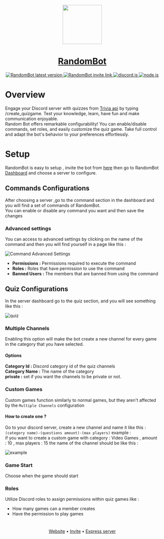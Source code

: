 <p align="center">
  <a href="https://random-bot-seven.vercel.app/">
    <picture>
      <source media="(prefers-color-scheme: dark)" srcset="https://lh3.googleusercontent.com/u/0/drive-viewer/AITFw-yIXmJvofjXac1FxQFdPfQxhT98LBIsW8AjAzLnS-oBDl8MXZ1UBQO1nVbAhOPDFKbw655nj9HiPl2PVFfn6CnDzJQU=w1920-h942">
      <img src="https://lh3.googleusercontent.com/u/0/drive-viewer/AITFw-yIXmJvofjXac1FxQFdPfQxhT98LBIsW8AjAzLnS-oBDl8MXZ1UBQO1nVbAhOPDFKbw655nj9HiPl2PVFfn6CnDzJQU=w1920-h942" height="128">
    </picture>
    <h1 align="center">RandomBot</h1>
  </a>
  <p align="center">
    <a href="https://github.com/RandomX12/RandomBot/releases/latest">
  <img src="https://img.shields.io/badge/RandomBot-latest-14ff00" alt="RandomBot latest version" />
  </a>
  <a href="https://random-bot-seven.vercel.app/invite">
  <img src="https://img.shields.io/badge/RandomBot-invite-14ff00" alt="RandomBot invite link" />
  </a>
    <a href="https://github.com/discordjs/discord.js">
  <img src="https://img.shields.io/badge/discord-js-5865f2" alt="discord.js" />
  </a>
  <a href="https://nodejs.org/">
  <img src="https://img.shields.io/badge/node-js-428b3f" alt="node.js" />
  </a>
  </p>
</p>

# Overview

Engage your Discord server with quizzes from [Trivia api](https://opentdb.com) by typing /create_quizgame. Test your knowledge, learn, have fun and make communication enjoyable.
<br/>
Random Bot offers remarkable configurability! You can enable/disable commands, set roles, and easily customize the quiz game. Take full control and adapt the bot's behavior to your preferences effortlessly.

# Setup

RandomBot is easy to setup , invite the bot from [here](https://random-bot-seven.vercel.app/invite) then go to RandomBot [Dashboard](https://random-bot-seven.vercel.app/dashboard) and choose a server to configure.

## Commands Configurations

After choosing a server ,go to the command section in the dashboard and you will find a set of commands of RandomBot.
<br/>
You can enable or disable any command you want and then save the changes

### Advanced settings

You can access to advanced settings by clicking on the name of the command and then you will find yourself in a page like this :

![Command Advanced Settings](https://lh3.googleusercontent.com/u/0/drive-viewer/AITFw-wLsvTZqPZ_KivFnla_oV4DQC04nSYuqyEy244hT1V2k2EEzBYT8YRpmQtknFSf_dzNiY9_NwJfHUrA1eDnlXp2LSVVFw=w1920-h942)

- **Permissions :** Permissions required to execute the command
- **Roles :** Roles that have permission to use the command
- **Banned Users :** The members that are banned from using the command

## Quiz Configurations

In the server dashboard go to the quiz section, and you will see something like this :

![quiz](https://lh3.googleusercontent.com/u/0/drive-viewer/AITFw-yQRQU4xkA8TNI19P8CCGOmVNuKGJxdwVj_grKufez7pj_qaTNcOeqtGSJmFaOFf1nUZEK6FuuP3BWcly9HKduWYxUm=w1920-h942)

### Multiple Channels

Enabling this option will make the bot create a new channel for every game in the category that you have selected.

#### Options

**Category Id :** Discord category id of the quiz channels
<br/>
**Category Name :** The name of the category
<br/>
**private :** set if you want the channels to be private or not.

### Custom Games

Custom games function similarly to normal games, but they aren't affected by the `Multiple Channels` configuration

#### How to create one ?

Go to your discord server, create a new channel and name it like this : `(category name)-(questions amount)-(max players)`
example :
<br/>
if you want to create a custom game with category : Video Games , amount : 10 , max players : 15
the name of the channel should be like this :

![example](https://random-bot-seven.vercel.app/_next/image?url=%2Fimg%2Fcustom_gm.png&w=384&q=75)

### Game Start

Choose when the game should start

### Roles

Utilize Discord roles to assign permissions within quiz games like :

- How many games can a member creates
- Have the permission to play games

#

<p align="center">
<a href="https://random-bot-seven.vercel.app/">Website</a>
•
<a href="https://random-bot-seven.vercel.app/invite">Invite</a>
•
<a href="https://randombot--khlala.repl.co/">Express server</a>
</p>
